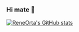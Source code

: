 ### Hi mate 🐸

[![ReneOrta's GitHub stats](https://github-readme-stats.vercel.app/api?username=reneorta&show_icons=true&theme=merko)](https://github.com/anuraghazra/github-readme-stats)

<!--
**ReneOrta/ReneOrta** is a ✨ _special_ ✨ repository because its `README.md` (this file) appears on your GitHub profile.

Here are some ideas to get you started:

- 🔭 I’m currently working on ...
- 🌱 I’m currently learning ...
- 👯 I’m looking to collaborate on ...
- 🤔 I’m looking for help with ...
- 💬 Ask me about ...
- 📫 How to reach me: ...
- 😄 Pronouns: ...
- ⚡ Fun fact: ...
-->
